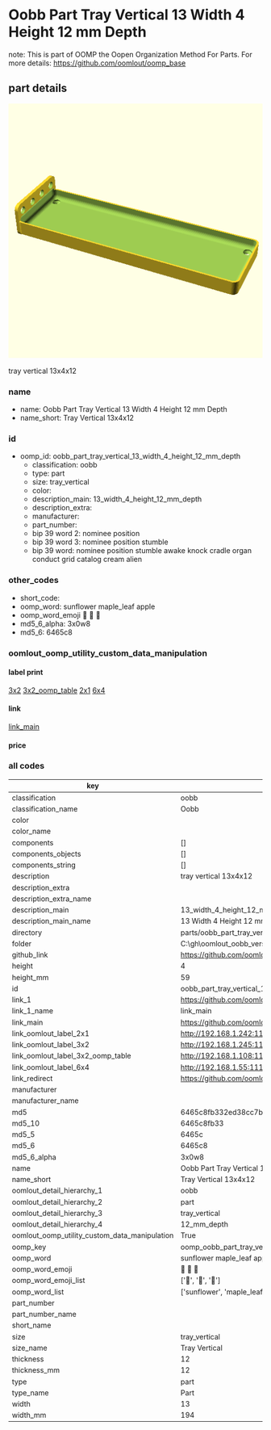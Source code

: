 # Oobb Part Tray Vertical 13 Width 4 Height 12 mm Depth  

note: This is part of OOMP the Oopen Organization Method For Parts. For more details: https://github.com/oomlout/oomp_base

##  part details
  

[![](3dpr.png)](3dpr.png)

tray vertical 13x4x12



### name
* name: Oobb Part Tray Vertical 13 Width 4 Height 12 mm Depth
* name_short: Tray Vertical 13x4x12 
### id
* oomp_id: oobb_part_tray_vertical_13_width_4_height_12_mm_depth
  * classification: oobb
  * type: part
  * size: tray_vertical
  * color: 
  * description_main: 13_width_4_height_12_mm_depth
  * description_extra: 
  * manufacturer: 
  * part_number: 
  * bip 39 word 2: nominee position
  * bip 39 word 3: nominee position stumble
  * bip 39 word: nominee position stumble awake knock cradle organ conduct grid catalog cream alien

### other_codes
* short_code: 
* oomp_word: sunflower maple_leaf apple
* oomp_word_emoji :sunflower: :maple_leaf: :apple:
* md5_6_alpha: 3x0w8
* md5_6: 6465c8






### oomlout_oomp_utility_custom_data_manipulation
#### label print
[3x2](http://192.168.1.245:1112/?label=oomp%203x0w8)
[3x2_oomp_table](http://192.168.1.108:1112/?label=oomp%203x0w8)
[2x1](http://192.168.1.242:1112/?label=oomp%203x0w8)
[6x4](http://192.168.1.55:1112/?label=oomp%203x0w8)    

#### link

[link_main](https://github.com/oomlout/oomlout_oobb_version_4_generated_parts/tree/main/navigation_oomp/oobb/part/tray_vertical/13_width_4_height_12_mm_depth/part)                              

#### price







### all codes 
| key | value |  
| --- | --- |  
| classification | oobb |  
| classification_name | Oobb |  
| color |  |  
| color_name |  |  
| components | [] |  
| components_objects | [] |  
| components_string | [] |  
| description | tray vertical 13x4x12 |  
| description_extra |  |  
| description_extra_name |  |  
| description_main | 13_width_4_height_12_mm_depth |  
| description_main_name | 13 Width 4 Height 12 mm Depth |  
| directory | parts/oobb_part_tray_vertical_13_width_4_height_12_mm_depth |  
| folder | C:\gh\oomlout_oobb_version_4_generated_parts\parts\oobb_part_tray_vertical_13_width_4_height_12_mm_depth |  
| github_link | https://github.com/oomlout/oomlout_oomp_part_src/tree/main/parts/oobb_part_tray_vertical_13_width_4_height_12_mm_depth |  
| height | 4 |  
| height_mm | 59 |  
| id | oobb_part_tray_vertical_13_width_4_height_12_mm_depth |  
| link_1 | https://github.com/oomlout/oomlout_oobb_version_4_generated_parts/tree/main/navigation_oomp/oobb/part/tray_vertical/13_width_4_height_12_mm_depth/part |  
| link_1_name | link_main |  
| link_main | https://github.com/oomlout/oomlout_oobb_version_4_generated_parts/tree/main/navigation_oomp/oobb/part/tray_vertical/13_width_4_height_12_mm_depth/part |  
| link_oomlout_label_2x1 | http://192.168.1.242:1112/?label=oomp%203x0w8 |  
| link_oomlout_label_3x2 | http://192.168.1.245:1112/?label=oomp%203x0w8 |  
| link_oomlout_label_3x2_oomp_table | http://192.168.1.108:1112/?label=oomp%203x0w8 |  
| link_oomlout_label_6x4 | http://192.168.1.55:1112/?label=oomp%203x0w8 |  
| link_redirect | https://github.com/oomlout/oomlout_oobb_version_4_generated_parts/tree/main/parts/oobb_tray_vertical_13_04_12 |  
| manufacturer |  |  
| manufacturer_name |  |  
| md5 | 6465c8fb332ed38cc7bde103af6a1caf |  
| md5_10 | 6465c8fb33 |  
| md5_5 | 6465c |  
| md5_6 | 6465c8 |  
| md5_6_alpha | 3x0w8 |  
| name | Oobb Part Tray Vertical 13 Width 4 Height 12 mm Depth |  
| name_short | Tray Vertical 13x4x12  |  
| oomlout_detail_hierarchy_1 | oobb |  
| oomlout_detail_hierarchy_2 | part |  
| oomlout_detail_hierarchy_3 | tray_vertical |  
| oomlout_detail_hierarchy_4 | 12_mm_depth |  
| oomlout_oomp_utility_custom_data_manipulation | True |  
| oomp_key | oomp_oobb_part_tray_vertical_13_width_4_height_12_mm_depth |  
| oomp_word | sunflower maple_leaf apple |  
| oomp_word_emoji | :sunflower: :maple_leaf: :apple: |  
| oomp_word_emoji_list | [':sunflower:', ':maple_leaf:', ':apple:'] |  
| oomp_word_list | ['sunflower', 'maple_leaf', 'apple'] |  
| part_number |  |  
| part_number_name |  |  
| short_name |  |  
| size | tray_vertical |  
| size_name | Tray Vertical |  
| thickness | 12 |  
| thickness_mm | 12 |  
| type | part |  
| type_name | Part |  
| width | 13 |  
| width_mm | 194 |  

